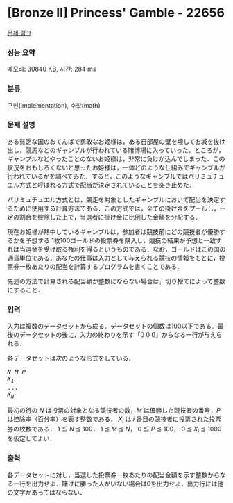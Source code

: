 # [Bronze II] Princess' Gamble - 22656 

[문제 링크](https://www.acmicpc.net/problem/22656) 

### 성능 요약

메모리: 30840 KB, 시간: 284 ms

### 분류

구현(implementation), 수학(math)

### 문제 설명

<p>ある貧乏な国のおてんばで勇敢なお姫様は，ある日部屋の壁を壊してお城を抜け出し，競馬などのギャンブルが行われている賭博場に入っていった．ところが，ギャンブルなどやったことのないお姫様は，非常に負けが込んでしまった．この状況をおもしろくないと思ったお姫様は，一体どのような仕組みでギャンブルが行われているかを調べてみた．すると，このようなギャンブルではパリミュチュエル方式と呼ばれる方式で配当が決定されていることを突き止めた．</p>

<p>パリミュチュエル方式とは，競走を対象としたギャンブルにおいて配当を決定するために使用する計算方法である．この方式では，全ての掛け金をプールし，一定の割合を控除した上で，当選者に掛け金に比例した金額を分配する．</p>

<p>現在お姫様が熱中しているギャンブルは，参加者は競技前にどの競技者が優勝するかを予想する 1枚100ゴールドの投票券を購入し，競技の結果が予想と一致すれば当選金を受け取る権利を得るというものである．なお，ゴールドはこの国の通貨単位である．あなたの仕事は入力として与えられる競技の情報をもとに，投票券一枚あたりの配当を計算するプログラムを書くことである．</p>

<p>先述の方法で計算される配当額が整数にならない場合は，切り捨てによって整数にすること．</p>

### 입력 

 <p>入力は複数のデータセットから成る．データセットの個数は100以下である．最後のデータセットの後に，入力の終わりを示す「0 0 0」からなる一行が与えられる．</p>

<p>各データセットは次のような形式をしている．</p>

<pre><i>N</i> <i>M</i> <i>P</i>
<i>X<sub>1</sub></i>
...
<i>X<sub>N</sub></i>
</pre>

<p>最初の行の <i>N</i> は投票の対象となる競技者の数，<i>M</i> は優勝した競技者の番号，<i>P</i> は控除率（百分率）を表す整数である． <i>X<sub>i</sub></i> は <i>i</i> 番目の競技者に投票された投票券の枚数である． 1 ≦ <i>N</i> ≦ 100， 1 ≦ <i>M</i> ≦ <i>N</i>， 0 ≦ <i>P</i> ≦ 100， 0 ≦ <i>X<sub>i</sub></i> ≦ 1000 を仮定してよい．</p>

### 출력 

 <p>各データセットに対し，当選した投票券一枚あたりの配当金額を示す整数からなる一行を出力せよ．賭けに勝った人がいない場合は0を出力せよ．出力行には他の文字があってはならない．</p>

